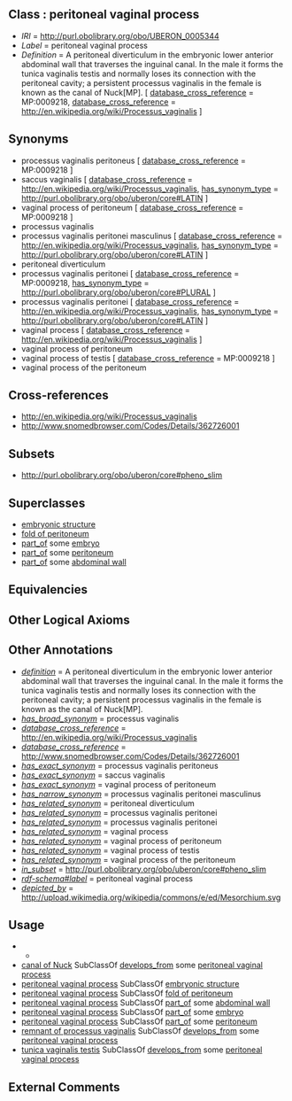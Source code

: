 
## Class : peritoneal vaginal process

 * *IRI* = http://purl.obolibrary.org/obo/UBERON_0005344
 * *Label* = peritoneal vaginal process
 * *Definition* = A peritoneal diverticulum in the embryonic lower anterior abdominal wall that traverses the inguinal canal. In the male it forms the tunica vaginalis testis and normally loses its connection with the peritoneal cavity; a persistent processus vaginalis in the female is known as the canal of Nuck[MP]. [ [database_cross_reference](../../ef/oboInOwl#hasDbXref.md) = MP:0009218, [database_cross_reference](../../ef/oboInOwl#hasDbXref.md) = http://en.wikipedia.org/wiki/Processus_vaginalis ]

## Synonyms

 * processus vaginalis peritoneus [ [database_cross_reference](../../ef/oboInOwl#hasDbXref.md) = MP:0009218 ]
 * saccus vaginalis [ [database_cross_reference](../../ef/oboInOwl#hasDbXref.md) = http://en.wikipedia.org/wiki/Processus_vaginalis, [has_synonym_type](../../pe/oboInOwl#hasSynonymType.md) = http://purl.obolibrary.org/obo/uberon/core#LATIN ]
 * vaginal process of peritoneum [ [database_cross_reference](../../ef/oboInOwl#hasDbXref.md) = MP:0009218 ]
 * processus vaginalis
 * processus vaginalis peritonei masculinus [ [database_cross_reference](../../ef/oboInOwl#hasDbXref.md) = http://en.wikipedia.org/wiki/Processus_vaginalis, [has_synonym_type](../../pe/oboInOwl#hasSynonymType.md) = http://purl.obolibrary.org/obo/uberon/core#LATIN ]
 * peritoneal diverticulum
 * processus vaginalis peritonei [ [database_cross_reference](../../ef/oboInOwl#hasDbXref.md) = MP:0009218, [has_synonym_type](../../pe/oboInOwl#hasSynonymType.md) = http://purl.obolibrary.org/obo/uberon/core#PLURAL ]
 * processus vaginalis peritonei [ [database_cross_reference](../../ef/oboInOwl#hasDbXref.md) = http://en.wikipedia.org/wiki/Processus_vaginalis, [has_synonym_type](../../pe/oboInOwl#hasSynonymType.md) = http://purl.obolibrary.org/obo/uberon/core#LATIN ]
 * vaginal process [ [database_cross_reference](../../ef/oboInOwl#hasDbXref.md) = http://en.wikipedia.org/wiki/Processus_vaginalis ]
 * vaginal process of peritoneum
 * vaginal process of testis [ [database_cross_reference](../../ef/oboInOwl#hasDbXref.md) = MP:0009218 ]
 * vaginal process of the peritoneum

## Cross-references

 * http://en.wikipedia.org/wiki/Processus_vaginalis
 * http://www.snomedbrowser.com/Codes/Details/362726001

## Subsets

 * http://purl.obolibrary.org/obo/uberon/core#pheno_slim

## Superclasses

 * [embryonic structure](../../UBERON/50/UBERON_0002050.md)
 * [fold of peritoneum](../../UBERON/96/UBERON_0034696.md)
 * [part_of](../../BFO/50/BFO_0000050.md) some [embryo](../../UBERON/22/UBERON_0000922.md)
 * [part_of](../../BFO/50/BFO_0000050.md) some [peritoneum](../../UBERON/58/UBERON_0002358.md)
 * [part_of](../../BFO/50/BFO_0000050.md) some [abdominal wall](../../UBERON/97/UBERON_0003697.md)

## Equivalencies


## Other Logical Axioms


## Other Annotations

 * *[definition](../../IAO/15/IAO_0000115.md)* = A peritoneal diverticulum in the embryonic lower anterior abdominal wall that traverses the inguinal canal. In the male it forms the tunica vaginalis testis and normally loses its connection with the peritoneal cavity; a persistent processus vaginalis in the female is known as the canal of Nuck[MP].
 * *[has_broad_synonym](../../ym/oboInOwl#hasBroadSynonym.md)* = processus vaginalis
 * *[database_cross_reference](../../ef/oboInOwl#hasDbXref.md)* = http://en.wikipedia.org/wiki/Processus_vaginalis
 * *[database_cross_reference](../../ef/oboInOwl#hasDbXref.md)* = http://www.snomedbrowser.com/Codes/Details/362726001
 * *[has_exact_synonym](../../ym/oboInOwl#hasExactSynonym.md)* = processus vaginalis peritoneus
 * *[has_exact_synonym](../../ym/oboInOwl#hasExactSynonym.md)* = saccus vaginalis
 * *[has_exact_synonym](../../ym/oboInOwl#hasExactSynonym.md)* = vaginal process of peritoneum
 * *[has_narrow_synonym](../../ym/oboInOwl#hasNarrowSynonym.md)* = processus vaginalis peritonei masculinus
 * *[has_related_synonym](../../ym/oboInOwl#hasRelatedSynonym.md)* = peritoneal diverticulum
 * *[has_related_synonym](../../ym/oboInOwl#hasRelatedSynonym.md)* = processus vaginalis peritonei
 * *[has_related_synonym](../../ym/oboInOwl#hasRelatedSynonym.md)* = processus vaginalis peritonei
 * *[has_related_synonym](../../ym/oboInOwl#hasRelatedSynonym.md)* = vaginal process
 * *[has_related_synonym](../../ym/oboInOwl#hasRelatedSynonym.md)* = vaginal process of peritoneum
 * *[has_related_synonym](../../ym/oboInOwl#hasRelatedSynonym.md)* = vaginal process of testis
 * *[has_related_synonym](../../ym/oboInOwl#hasRelatedSynonym.md)* = vaginal process of the peritoneum
 * *[in_subset](../../et/oboInOwl#inSubset.md)* = http://purl.obolibrary.org/obo/uberon/core#pheno_slim
 * *[rdf-schema#label](../../el/rdf-schema#label.md)* = peritoneal vaginal process
 * *[depicted_by](../../depicted/by/depicted_by.md)* = http://upload.wikimedia.org/wikipedia/commons/e/ed/Mesorchium.svg

## Usage

 * -
 * [canal of Nuck](../../UBERON/78/UBERON_0013278.md) SubClassOf [develops_from](../../RO/02/RO_0002202.md) some [peritoneal vaginal process](../../UBERON/44/UBERON_0005344.md)
 * [peritoneal vaginal process](../../UBERON/44/UBERON_0005344.md) SubClassOf [embryonic structure](../../UBERON/50/UBERON_0002050.md)
 * [peritoneal vaginal process](../../UBERON/44/UBERON_0005344.md) SubClassOf [fold of peritoneum](../../UBERON/96/UBERON_0034696.md)
 * [peritoneal vaginal process](../../UBERON/44/UBERON_0005344.md) SubClassOf [part_of](../../BFO/50/BFO_0000050.md) some [abdominal wall](../../UBERON/97/UBERON_0003697.md)
 * [peritoneal vaginal process](../../UBERON/44/UBERON_0005344.md) SubClassOf [part_of](../../BFO/50/BFO_0000050.md) some [embryo](../../UBERON/22/UBERON_0000922.md)
 * [peritoneal vaginal process](../../UBERON/44/UBERON_0005344.md) SubClassOf [part_of](../../BFO/50/BFO_0000050.md) some [peritoneum](../../UBERON/58/UBERON_0002358.md)
 * [remnant of processus vaginalis](../../UBERON/77/UBERON_0013277.md) SubClassOf [develops_from](../../RO/02/RO_0002202.md) some [peritoneal vaginal process](../../UBERON/44/UBERON_0005344.md)
 * [tunica vaginalis testis](../../UBERON/50/UBERON_0006650.md) SubClassOf [develops_from](../../RO/02/RO_0002202.md) some [peritoneal vaginal process](../../UBERON/44/UBERON_0005344.md)

## External Comments

